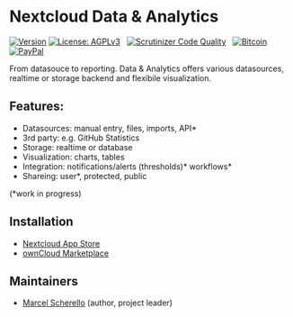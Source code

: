 # Nextcloud Data & Analytics

[![Version](https://img.shields.io/github/release/rello/data.svg)](https://github.com/rello/data/blob/master/CHANGELOG.md)&#160;[![License: AGPLv3](https://img.shields.io/badge/license-AGPLv3-blue.svg)](http://www.gnu.org/licenses/agpl-3.0)&#160;&#160;&#160;[![Scrutinizer Code Quality](https://scrutinizer-ci.com/g/rello/data/badges/quality-score.png?b=master)](https://scrutinizer-ci.com/g/rello/data/?branch=master)&#160;&#160;&#160;[![Bitcoin](https://img.shields.io/badge/donate-Bitcoin-blue.svg)](https://github.com/rello/audioplayer/wiki/donate)&#160;[![PayPal](https://img.shields.io/badge/donate-PayPal-blue.svg)](https://github.com/rello/audioplayer/wiki/donate)

From datasouce to reporting. Data & Analytics offers various datasources, realtime or storage backend and flexibile visualization.

## Features:
- Datasources: manual entry, files, imports, API*
- 3rd party: e.g. GitHub Statistics
- Storage: realtime or database
- Visualization: charts, tables
- Integration: notifications/alerts (thresholds)* workflows*
- Shareing: user*, protected, public

(*work in progress)

## Installation
- [Nextcloud App Store](https://apps.nextcloud.com/apps/data)
- [ownCloud Marketplace](https://marketplace.owncloud.com/apps/data)

## Maintainers
- [Marcel Scherello](https://github.com/rello) (author, project leader)

